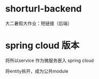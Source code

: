 # shorturl-backend
大二暑假大作业：短链接（后端）
# spring cloud 版本
将所以service 作为微服务嵌入 spring cloud

将entity拆开，成为公共module